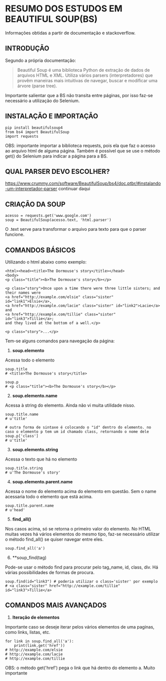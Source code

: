 # **RESUMO DOS ESTUDOS EM BEAUTIFUL SOUP(BS)**
Informações obtidas a partir de documentação e stackoverflow.

## INTRODUÇÃO
Segundo a própria documentação:
> Beautiful Soup é uma biblioteca Python de extração de dados de arquivos HTML e XML. 
> Utiliza vários parsers (interpretadores) que provêm maneiras mais intuitivas de navegar, buscar e modificar uma árvore (parse tree).

Importante salientar que a BS não transita entre páginas, por isso faz-se necessário a utilização do Selenium.

## INSTALAÇÃO E IMPORTAÇÃO
```
pip install beautifulsoup4
from bs4 import BeautifulSoup
import requests
```
OBS: importante importar a biblioteca requests, pois ela que faz o acesso ao arquivo html de alguma página. 
Também é possível que se use o método get() do Selenium para indicar a página para a BS.

## QUAL PARSER DEVO ESCOLHER?
https://www.crummy.com/software/BeautifulSoup/bs4/doc.ptbr/#instalando-um-interpretador-parser 
continuar daqui

## CRIAÇÃO DA SOUP 
```
acesso = requests.get('www.google.com')
soup = BeautifulSoup(acesso.text, 'html.parser')
```
O .text serve para transformar o arquivo para texto para que o parser funcione.

## COMANDOS BÁSICOS
Utilizando o html abaixo como exemplo:
```
<html><head><title>The Dormouse's story</title></head>
<body>
<p class="title"><b>The Dormouse's story</b></p>

<p class="story">Once upon a time there were three little sisters; and their names were
<a href="http://example.com/elsie" class="sister" id="link1">Elsie</a>,
<a href="http://example.com/lacie" class="sister" id="link2">Lacie</a> and
<a href="http://example.com/tillie" class="sister" id="link3">Tillie</a>;
and they lived at the bottom of a well.</p>

<p class="story">...</p>
```

Tem-se alguns comandos para navegação da página:
1. **soup.elemento**

Acessa todo o elemento
```
soup.title
# <title>The Dormouse's story</title>

soup.p
# <p class="title"><b>The Dormouse's story</b></p>
```

2. **soup.elemento.name**

Acessa à string do elemento. Ainda não vi muita utilidade nisso.
```
soup.title.name
# u'title'

# outra forma de sintaxe é colocando o "id" dentro do elemento. no caso o elemento p tem um id chamado class, retornando o nome dele
soup.p['class']
# u'title'
```

3. **soup.elemento.string**

Acessa o texto que há no elemento
```
soup.title.string
# u'The Dormouse's story'
```

4. **soup.elemento.parent.name**

Acessa o nome do elemento acima do elemento em questão. Sem o name acessaria todo o elemento que está acima.
```
soup.title.parent.name
# u'head'
```

5. **find_all()**

Nos casos acima, só se retorna o primeiro valor do elemento. 
No HTML muitas vezes há vários elementos do mesmo tipo, faz-se necessário utilizar o método find_all() se quiser navegar entre eles.
```
soup.find_all('a')
```

6. **soup_find(tag)

Pode-se usar o método find para procurar pelo tag_name, id, class, div. Há várias possibilidades de formas de procura. 

```
soup.find(id="link3") # poderia utilizar o class='sister' por exemplo
# <a class="sister" href="http://example.com/tillie" id="link3">Tillie</a>
```

## COMANDOS MAIS AVANÇADOS
1. **Iteração de elementos**

Importante caso se deseje iterar pelos vários elementos de uma paginas, como links, listas, etc.
```
for link in soup.find_all('a'):
    print(link.get('href'))
# http://example.com/elsie
# http://example.com/lacie
# http://example.com/tillie
```
OBS: o método get('href') pega o link que há dentro do elemento a. Muito importante

